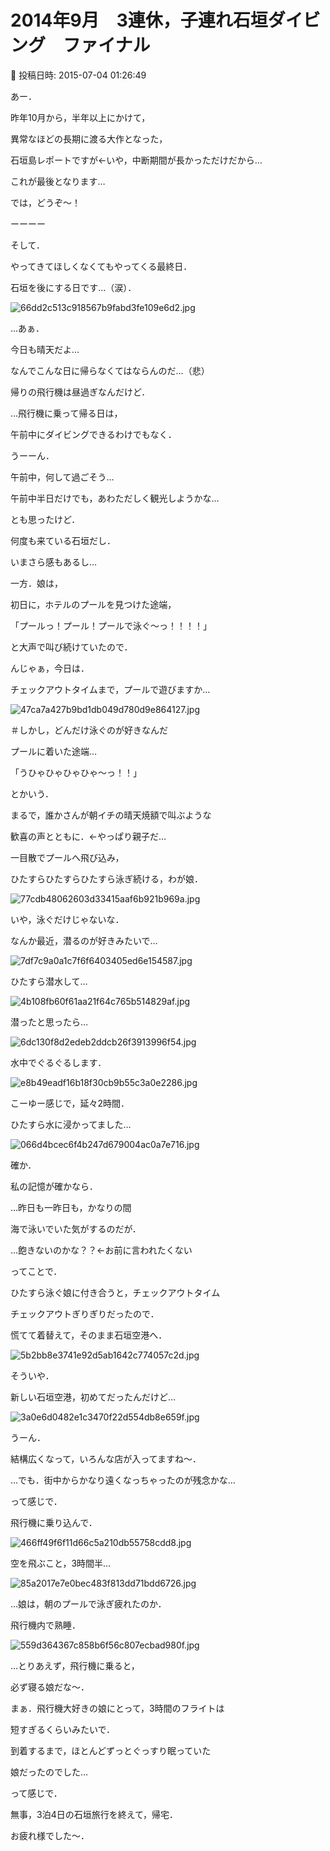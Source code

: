 # 2014年9月　3連休，子連れ石垣ダイビング　ファイナル

📅 投稿日時: 2015-07-04 01:26:49

あー．


昨年10月から，半年以上にかけて，


異常なほどの長期に渡る大作となった，


石垣島レポートですが←いや，中断期間が長かっただけだから…


これが最後となります…





では，どうぞ～！


ーーーー





そして．


やってきてほしくなくてもやってくる最終日．


石垣を後にする日です…（涙）．







![66dd2c513c918567b9fabd3fe109e6d2.jpg](images/66dd2c513c918567b9fabd3fe109e6d2.jpg)




…あぁ．


今日も晴天だよ…


なんでこんな日に帰らなくてはならんのだ…（悲）





帰りの飛行機は昼過ぎなんだけど．


…飛行機に乗って帰る日は，


午前中にダイビングできるわけでもなく．





うーーん．


午前中，何して過ごそう…





午前中半日だけでも，あわただしく観光しようかな…


とも思ったけど．


何度も来ている石垣だし．


いまさら感もあるし…





一方．娘は，


初日に，ホテルのプールを見つけた途端，


「プールっ！プール！プールで泳ぐ～っ！！！！」


と大声で叫び続けていたので．





んじゃぁ，今日は．


チェックアウトタイムまで，プールで遊びますか…




![47ca7a427b9bd1db049d780d9e864127.jpg](images/47ca7a427b9bd1db049d780d9e864127.jpg)




＃しかし，どんだけ泳ぐのが好きなんだ





プールに着いた途端…


「うひゃひゃひゃひゃ～っ！！」


とかいう．


まるで，誰かさんが朝イチの晴天焼額で叫ぶような


歓喜の声とともに．←やっぱり親子だ…


一目散でプールへ飛び込み，


ひたすらひたすらひたすら泳ぎ続ける，わが娘．




![77cdb48062603d33415aaf6b921b969a.jpg](images/77cdb48062603d33415aaf6b921b969a.jpg)




いや，泳ぐだけじゃないな．


なんか最近，潜るのが好きみたいで…




![7df7c9a0a1c7f6f6403405ed6e154587.jpg](images/7df7c9a0a1c7f6f6403405ed6e154587.jpg)




ひたすら潜水して…




![4b108fb60f61aa21f64c765b514829af.jpg](images/4b108fb60f61aa21f64c765b514829af.jpg)




潜ったと思ったら…




![6dc130f8d2edeb2ddcb26f3913996f54.jpg](images/6dc130f8d2edeb2ddcb26f3913996f54.jpg)




水中でぐるぐるします．




![e8b49eadf16b18f30cb9b55c3a0e2286.jpg](images/e8b49eadf16b18f30cb9b55c3a0e2286.jpg)




こーゆー感じで，延々2時間．


ひたすら水に浸かってました…




![066d4bcec6f4b247d679004ac0a7e716.jpg](images/066d4bcec6f4b247d679004ac0a7e716.jpg)




確か．


私の記憶が確かなら．


…昨日も一昨日も，かなりの間


海で泳いでいた気がするのだが．





…飽きないのかな？？←お前に言われたくない





ってことで．


ひたすら泳ぐ娘に付き合うと，チェックアウトタイム


チェックアウトぎりぎりだったので．


慌てて着替えて，そのまま石垣空港へ．




![5b2bb8e3741e92d5ab1642c774057c2d.jpg](images/5b2bb8e3741e92d5ab1642c774057c2d.jpg)







そういや．


新しい石垣空港，初めてだったんだけど…




![3a0e6d0482e1c3470f22d554db8e659f.jpg](images/3a0e6d0482e1c3470f22d554db8e659f.jpg)




うーん．


結構広くなって，いろんな店が入ってますね～．


…でも．街中からかなり遠くなっちゃったのが残念かな…





って感じで．


飛行機に乗り込んで．




![466ff49f6f11d66c5a210db55758cdd8.jpg](images/466ff49f6f11d66c5a210db55758cdd8.jpg)




空を飛ぶこと，3時間半…




![85a2017e7e0bec483f813dd71bdd6726.jpg](images/85a2017e7e0bec483f813dd71bdd6726.jpg)







…娘は，朝のプールで泳ぎ疲れたのか．


飛行機内で熟睡．




![559d364367c858b6f56c807ecbad980f.jpg](images/559d364367c858b6f56c807ecbad980f.jpg)




…とりあえず，飛行機に乗ると，


必ず寝る娘だな～．


まぁ．飛行機大好きの娘にとって，3時間のフライトは


短すぎるくらいみたいで．


到着するまで，ほとんどずっとぐっすり眠っていた


娘だったのでした…





って感じで．


無事，3泊4日の石垣旅行を終えて，帰宅．


お疲れ様でした～．
